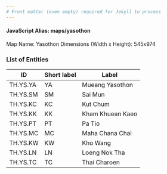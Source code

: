 ```yaml
---
# Front matter (even empty) required for Jekyll to process
---
```


#### JavaScript Alias: maps/yasothon

Map Name: Yasothon
Dimensions (Width x Height): 545x974

### List of Entities

| ID       | Short label | Label            |
| -------- | ----------- | ---------------- |
| TH.YS.YA | YA          | Mueang Yasothon  |
| TH.YS.SM | SM          | Sai Mun          |
| TH.YS.KC | KC          | Kut Chum         |
| TH.YS.KK | KK          | Kham Khuean Kaeo |
| TH.YS.PT | PT          | Pa Tio           |
| TH.YS.MC | MC          | Maha Chana Chai  |
| TH.YS.KW | KW          | Kho Wang         |
| TH.YS.LN | LN          | Loeng Nok Tha    |
| TH.YS.TC | TC          | Thai Charoen     |
